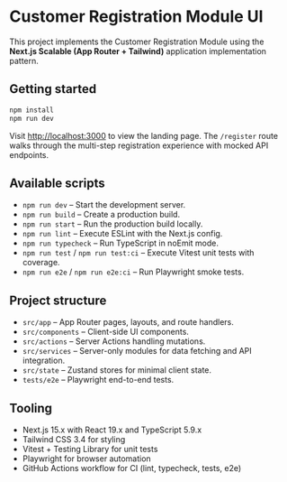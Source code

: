 # Customer Registration Module UI

This project implements the Customer Registration Module using the **Next.js Scalable (App Router + Tailwind)** application implementation pattern.

## Getting started

```bash
npm install
npm run dev
```

Visit [http://localhost:3000](http://localhost:3000) to view the landing page. The `/register` route walks through the multi-step registration experience with mocked API endpoints.

## Available scripts

- `npm run dev` – Start the development server.
- `npm run build` – Create a production build.
- `npm run start` – Run the production build locally.
- `npm run lint` – Execute ESLint with the Next.js config.
- `npm run typecheck` – Run TypeScript in noEmit mode.
- `npm run test` / `npm run test:ci` – Execute Vitest unit tests with coverage.
- `npm run e2e` / `npm run e2e:ci` – Run Playwright smoke tests.

## Project structure

- `src/app` – App Router pages, layouts, and route handlers.
- `src/components` – Client-side UI components.
- `src/actions` – Server Actions handling mutations.
- `src/services` – Server-only modules for data fetching and API integration.
- `src/state` – Zustand stores for minimal client state.
- `tests/e2e` – Playwright end-to-end tests.

## Tooling

- Next.js 15.x with React 19.x and TypeScript 5.9.x
- Tailwind CSS 3.4 for styling
- Vitest + Testing Library for unit tests
- Playwright for browser automation
- GitHub Actions workflow for CI (lint, typecheck, tests, e2e)

